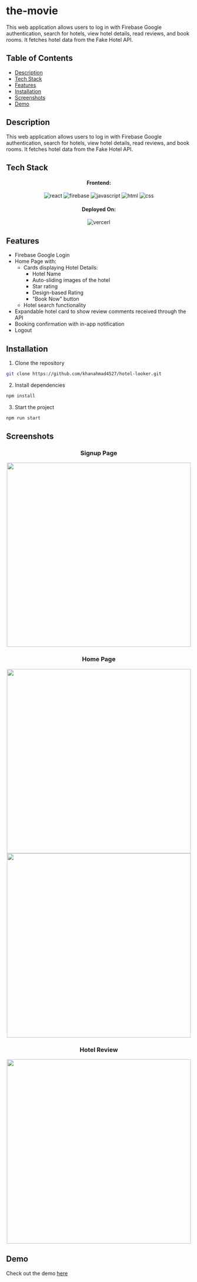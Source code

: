 # the-movie

This web application allows users to log in with Firebase Google authentication, search for hotels, view hotel details, read reviews, and book rooms. It fetches hotel data from the Fake Hotel API.

## Table of Contents

- [Description](#description)
- [Tech Stack](#tech-stack)
- [Features](#features)
- [Installation](#installation)
- [Screenshots](#screenshots)
- [Demo](#demo)


## Description

This web application allows users to log in with Firebase Google authentication, search for hotels, view hotel details, read reviews, and book rooms. It fetches hotel data from the Fake Hotel API.

## Tech Stack

<h4 align="center">Frontend:</h4>
<p align="center">
  <img src="https://img.shields.io/badge/react-%2320232a.svg?style=for-the-badge&logo=react&logoColor=%2361DAFB" alt="react" />
  <img src="https://img.shields.io/badge/firebase-%23039BE5.svg?style=for-the-badge&logo=firebase" alt="firebase" />
  <img src="https://img.shields.io/badge/JavaScript-F7DF1E?style=for-the-badge&logo=javascript&logoColor=black" alt="javascript" />
  <img src="https://img.shields.io/badge/HTML5-E34F26?style=for-the-badge&logo=html5&logoColor=white" alt="html" />
  <img src="https://img.shields.io/badge/CSS3-1572B6?style=for-the-badge&logo=css3&logoColor=white" alt="css" />
</p>


<h4 align="center">Deployed On:</h4>

<p align="center">
  <img src="https://img.shields.io/badge/Vercel-000000?style=for-the-badge&logo=vercel&logoColor=white" alt="vercerl">
</p>

## Features

- Firebase Google Login
- Home Page with:
  - Cards displaying Hotel Details:
    - Hotel Name
    - Auto-sliding images of the hotel
    - Star rating
    - Design-based Rating
    - "Book Now" button
  - Hotel search functionality
- Expandable hotel card to show review comments received through the API
- Booking confirmation with in-app notification
- Logout

## Installation

1. Clone the repository

```bash
git clone https://github.com/khanahmad4527/hotel-looker.git
```
2. Install dependencies

```bash
npm install
```
3. Start the project

```bash
npm run start
```

## Screenshots

<div align="center">
  <h3>Signup Page</h3>
  <img src="https://res.cloudinary.com/dalqx198y/image/upload/v1694351366/Screenshot_467_f8alai.png" width="500">
</div>

<div align="center">
  <h3>Home Page</h3>
  <img src="https://res.cloudinary.com/dalqx198y/image/upload/v1694352233/Screenshot_469_eg2pjg.png" width="500">
  <img src="https://res.cloudinary.com/dalqx198y/image/upload/v1694352233/Screenshot_471_gmqlfz.png" width="500">
</div>

<div align="center">
  <h3>Hotel Review</h3>
  <img src="https://res.cloudinary.com/dalqx198y/image/upload/v1694352233/Screenshot_470_ububj8.pngg" width="500">
</div>

## Demo

Check out the demo <a href="https://hotel-looker.vercel.app" target="_blank">here</a>

